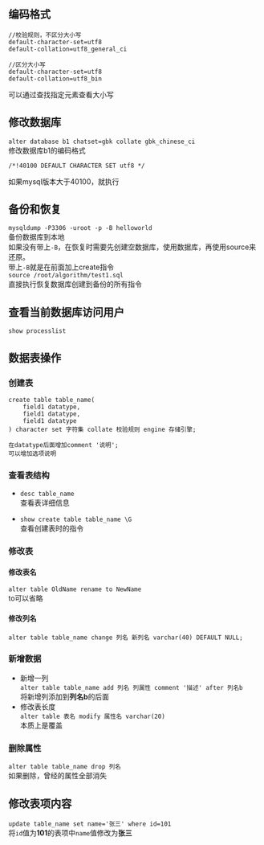 
## 编码格式
```
//校验规则，不区分大小写
default-character-set=utf8
default-collation=utf8_general_ci

//区分大小写
default-character-set=utf8
default-collation=utf8_bin
```
可以通过查找指定元素查看大小写

## 修改数据库
`alter database b1 chatset=gbk collate gbk_chinese_ci`\
修改数据库b1的编码格式

```
/*!40100 DEFAULT CHARACTER SET utf8 */
```
如果mysql版本大于40100，就执行

## 备份和恢复
`mysqldump -P3306 -uroot -p -B helloworld`\
备份数据库到本地\
如果没有带上`-B`，在恢复时需要先创建空数据库，使用数据库，再使用source来还原。\
带上`-B`就是在前面加上create指令\
`source /root/algorithm/test1.sql`\
直接执行恢复数据库创建到备份的所有指令

## 查看当前数据库访问用户
`show processlist`

## 数据表操作
### 创建表
```
create table table_name(
    field1 datatype,
    field1 datatype,
    field1 datatype
) character set 字符集 collate 校验规则 engine 存储引擎;

在datatype后面增加comment '说明';
可以增加选项说明
```
### 查看表结构
- `desc table_name`\
查看表详细信息

- `show create table table_name \G`\
查看创建表时的指令

### 修改表
#### 修改表名
`alter table OldName rename to NewName`\
to可以省略
#### 修改列名
`alter table table_name change 列名 新列名 varchar(40) DEFAULT NULL;`
### 新增数据
- 新增一列\
`alter table table_name add 列名 列属性 comment '描述' after 列名b`\
将新增列添加到**列名b**的后面
- 修改表长度\
`alter table 表名 modify 属性名 varchar(20)`\
本质上是覆盖
### 删除属性
`alter table table_name drop 列名`\
如果删除，曾经的属性全部消失

## 修改表项内容
`update table_name set name='张三' where id=101`\
将`id`值为**101**的表项中`name`值修改为**张三**